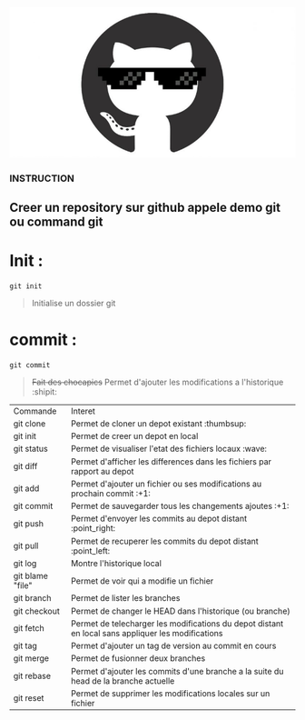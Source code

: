 ![some alt text](sunglasses2.jpg?raw=true "Title")

### INSTRUCTION

## Creer un repository sur github appele demo git ou command git

# __Init__ :

```
git init
```
> Initialise un dossier git

# __commit__ :
```
git commit
```
> ~~Fait des chocapics~~
> Permet d'ajouter les modifications a l'historique :shipit:
<table>
    <tr>
        <td>Commande</td>
	<td>Interet</td>
    </tr>
    <tr>
        <td>git clone</td>
        <td>Permet de cloner un depot existant :thumbsup:</td>
    </tr>
    <tr>
        <td>git init</td>
        <td>Permet de creer un depot en local</td>
    </tr>
    <tr>
        <td>git status</td>
        <td>Permet de visualiser l'etat des fichiers locaux :wave: </td>
    </tr>
    <tr>
        <td>git diff</td>
        <td>Permet d'afficher les differences dans les fichiers par rapport au depot</td>
    </tr>
    <tr>
        <td>git add</td>
        <td>Permet d'ajouter un fichier ou ses modifications au prochain commit :+1: </td>
    </tr>
    <tr>
        <td>git commit</td>
        <td>Permet de sauvegarder tous les changements ajoutes :+1: </td>
    </tr>
    <tr>
        <td>git push</td>
        <td>Permet d'envoyer les commits au depot distant :point_right: </td>
    </tr>
    <tr>
        <td>git pull</td>
        <td>Permet de recuperer les commits du depot distant :point_left: </td>
    </tr>
    <tr>
        <td>git log</td>
        <td>Montre l'historique local</td>
    </tr>
    <tr>
        <td>git blame "file" </td>
        <td>Permet de voir qui a modifie un fichier</td>
    </tr>
    <tr>
        <td>git branch</td>
        <td>Permet de lister les branches</td>
    </tr>
    <tr>
        <td>git checkout</td>
        <td>Permet de changer le HEAD dans l'historique (ou branche)</td>
    </tr>
    <tr>
        <td>git fetch</td>
        <td>Permet de telecharger les modifications du depot distant en local sans appliquer les modifications</td>
    </tr>
    <tr>
        <td>git tag</td>
        <td>Permet d'ajouter un tag de version au commit en cours</td>
    </tr>
    <tr>
        <td>git merge</td>
        <td>Permet de fusionner deux branches</td>
    </tr>
    <tr>
        <td>git rebase</td>
        <td>Permet d'ajouter les commits d'une branche a la suite du head de la branche actuelle</td>
    </tr>
    <tr>
        <td>git reset</td>
        <td>Permet de supprimer les modifications locales sur un fichier</td>
    </tr>
</table>
